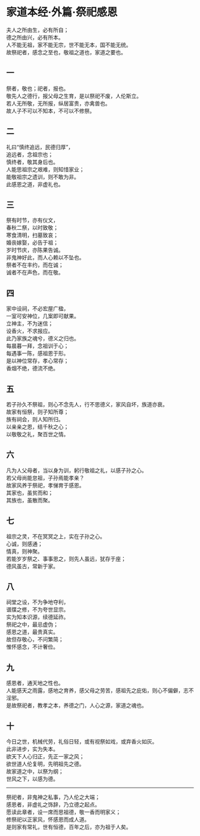 # 家道本经·外篇·祭祀感恩

夫人之所由生，必有所自；  
德之所由兴，必有所本。  
人不能无祖，家不能无宗，世不能无本，国不能无统。  
故祭祀者，感念之至也，敬祖之道也，家道之要也。


## 一 

祭者，敬也；祀者，报也。  
敬先人之德行，报父母之生育，是以祭祀不废，人伦斯立。  
若人无所敬，无所报，纵居富贵，亦禽兽也。  
故人子不可以不知本，不可以不修祭。

## 二 

礼曰“慎终追远，民德归厚”，  
追远者，念祖宗也；  
慎终者，敬其身后也。  
人能思祖宗之艰难，则知惜家业；  
能敬祖宗之遗训，则不敢为非。  
此感恩之道，非虚礼也。

## 三 

祭有时节，亦有仪文，  
春秋二祭，以时致敬；  
寒食清明，扫墓致哀；  
婚丧嫁娶，必告于祖；  
岁时节庆，亦陈果告诚。  
非鬼神好此，而人心赖以不坠也。  
祭者不在丰约，而在诚；  
诚者不在声色，而在敬。

## 四 

家中设祠，不必宏屋广楹，  
一室可安神位，几案即可献果。  
立神主，不为迷信；  
设香火，不求报应。  
此乃家族之魂兮，德义之归也。  
每晨暮一拜，念祖训于心；  
每遇事一陈，感祖恩于形。  
是以神位常存，孝心常存；  
香烟不绝，德流不绝。

## 五 

若子孙久不祭祖，则心不念先人，行不思德义，家风自坏，族道亦衰。  
故家有恒祭，则子知所尊；  
族有祠会，则人知所归。  
以亲亲之恩，结千秋之心；  
以敬敬之礼，聚百世之情。

## 六 

凡为人父母者，当以身为训，躬行敬祖之礼，以感子孙之心。  
若父母尚能怠祖，子孙焉能孝亲？  
故家风养于祭祀，孝悌育于感恩。  
其家也，虽贫而和；  
其族也，虽散而聚。


## 七 

祖宗之灵，不在冥冥之上，实在子孙之心。  
心诚，则感通；  
情真，则神聚。  
若能岁岁祭之、事事思之，则先人虽远，犹存于座；  
德风虽古，常新于家。

## 八 

祠堂之设，不为争地夺利，  
谱牒之修，不为夸世显宗。  
实为知本识源，续德延祚。  
祭祀之中，最忌虚伪；  
感恩之道，最贵真实。  
故但存敬心，不问繁简；  
惟怀感念，不计奢俭。

## 九 

感恩者，通天地之性也。  
人能感天之雨露，感地之育养，感父母之劳苦，感祖先之庇佑，则心不偏僻，志不淫邪。  
是故祭祀者，教孝之本，养德之门，人心之源，家道之魂也。

## 十 

今日之世，机械代劳，礼俗日轻，或有视祭如戏，或弃香火如灰。  
此非进步，实为失本。  
欲天下人心归正，先正一家之风；  
欲世道人伦复明，先明祖先之德。  
故家道之中，以祭为纲；  
世风之下，以感为德。

---  
祭祀者，非鬼神之私事，乃人伦之大端；  
感恩者，非虚礼之饰辞，乃立德之起点。  
愿读此章者，设一席而思祖德，敬一香而明家义；  
修祭祀以正家风，怀感恩而成人道。  
是则家有常礼，世有恒德，百年之后，亦为祖于人矣。